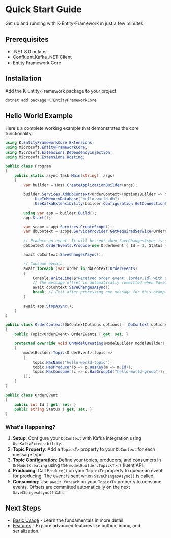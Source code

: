 # Quick Start Guide

Get up and running with K-Entity-Framework in just a few minutes.

## Prerequisites

- .NET 8.0 or later
- Confluent.Kafka .NET Client
- Entity Framework Core

## Installation

Add the K-Entity-Framework package to your project:

```bash
dotnet add package K.EntityFrameworkCore
```

## Hello World Example

Here's a complete working example that demonstrates the core functionality:

```csharp
using K.EntityFrameworkCore.Extensions;
using Microsoft.EntityFrameworkCore;
using Microsoft.Extensions.DependencyInjection;
using Microsoft.Extensions.Hosting;

public class Program
{
    public static async Task Main(string[] args)
    {
        var builder = Host.CreateApplicationBuilder(args);

        builder.Services.AddDbContext<OrderContext>(optionsBuilder => optionsBuilder
            .UseInMemoryDatabase("hello-world-db")
            .UseKafkaExtensibility(builder.Configuration.GetConnectionString("Kafka")));

        using var app = builder.Build();
        app.Start();

        var scope = app.Services.CreateScope();
        var dbContext = scope.ServiceProvider.GetRequiredService<OrderContext>();

        // Produce an event. It will be sent when SaveChangesAsync is called.
        dbContext.OrderEvents.Produce(new OrderEvent { Id = 1, Status = Guid.NewGuid().ToString() });

        await dbContext.SaveChangesAsync();

        // Consume events
        await foreach (var order in dbContext.OrderEvents)
        {
            Console.WriteLine($"Received order event: {order.Id} with status {order.Status}");
            // The message offset is automatically committed when SaveChangesAsync() is called.
            await dbContext.SaveChangesAsync();
            break; // Exit after processing one message for this example
        }

        await app.StopAsync();
    }
}

public class OrderContext(DbContextOptions options) : DbContext(options)
{
    public Topic<OrderEvent> OrderEvents { get; set; }

    protected override void OnModelCreating(ModelBuilder modelBuilder)
    {
        modelBuilder.Topic<OrderEvent>(topic =>
        {
            topic.HasName("hello-world-topic");
            topic.HasProducer(p => p.HasKey(m => m.Id));
            topic.HasConsumer(c => c.HasGroupId("hello-world-group"));
        });
    }
}

public class OrderEvent
{
    public int Id { get; set; }
    public string Status { get; set; }
}
```

### What's Happening?

1.  **Setup**: Configure your `DbContext` with Kafka integration using `UseKafkaExtensibility`.
2.  **Topic Property**: Add a `Topic<T>` property to your `DbContext` for each message type.
3.  **Topic Configuration**: Define your topics, producers, and consumers in `OnModelCreating` using the `modelBuilder.Topic<T>()` fluent API.
4.  **Producing**: Call `Produce()` on your `Topic<T>` property to queue an event for producing. The event is sent when `SaveChangesAsync()` is called.
5.  **Consuming**: Use `await foreach` on your `Topic<T>` property to consume events. Offsets are committed automatically on the next `SaveChangesAsync()` call.

## Next Steps

- [Basic Usage](basic-usage.md) - Learn the fundamentals in more detail.
- [Features](../features/index.md) - Explore advanced features like outbox, inbox, and serialization.